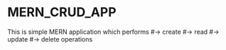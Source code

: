 # MERN_CRUD_APP
This is simple MERN application which performs 
#-> create
#-> read
#-> update
#-> delete
operations
